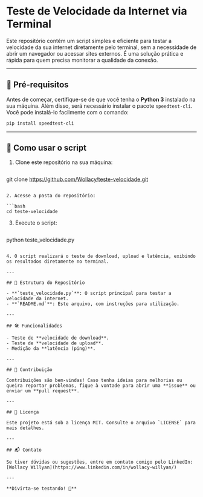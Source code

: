 # Teste de Velocidade da Internet via Terminal

Este repositório contém um script simples e eficiente para testar a velocidade da sua internet diretamente pelo terminal, sem a necessidade de abrir um navegador ou acessar sites externos. É uma solução prática e rápida para quem precisa monitorar a qualidade da conexão.

---

## 🔧 Pré-requisitos

Antes de começar, certifique-se de que você tenha o **Python 3** instalado na sua máquina. Além disso, será necessário instalar o pacote `speedtest-cli`. Você pode instalá-lo facilmente com o comando:

```bash
pip install speedtest-cli
```

---

## 🚀 Como usar o script

1. Clone este repositório na sua máquina:

   ```bash
git clone https://github.com/Wollacy/teste-velocidade.git
   ```

2. Acesse a pasta do repositório:

   ```bash
cd teste-velocidade
   ```

3. Execute o script:

   ```bash
python teste_velocidade.py
   ```

4. O script realizará o teste de download, upload e latência, exibindo os resultados diretamente no terminal.

---

## 📂 Estrutura do Repositório

- **`teste_velocidade.py`**: O script principal para testar a velocidade da internet.
- **`README.md`**: Este arquivo, com instruções para utilização.

---

## 🛠️ Funcionalidades

- Teste de **velocidade de download**.
- Teste de **velocidade de upload**.
- Medição da **latência (ping)**.

---

## 🤝 Contribuição

Contribuições são bem-vindas! Caso tenha ideias para melhorias ou queira reportar problemas, fique à vontade para abrir uma **issue** ou enviar um **pull request**.

---

## 📝 Licença

Este projeto está sob a licença MIT. Consulte o arquivo `LICENSE` para mais detalhes.

---

## 📬 Contato

Se tiver dúvidas ou sugestões, entre em contato comigo pelo LinkedIn:
[Wollacy Willyan](https://www.linkedin.com/in/wollacy-willyan/)

---

**Divirta-se testando! 🚀**
